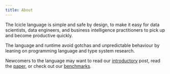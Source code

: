 ```yaml
---
title: About
---
```


The Icicle language is simple and safe by design, to make it easy for data scientists, data engineers, and business intelligence practitioners to pick up and become productive quickly.

The language and runtime avoid gotchas and unpredictable behaviour by leaning on programming language and type system research.

Newcomers to the language may want to read our [introductory] post, read the [paper], or check out our [benchmarks].

 [introductory]: /posts/2020-09-01-ambling-through-the-ice.html
 [paper]: http://benl.ouroborus.net/papers/2016-icicle/icicle-FHPC2016-preprint.pdf
 [benchmarks]: /pages/benchmarks.html
